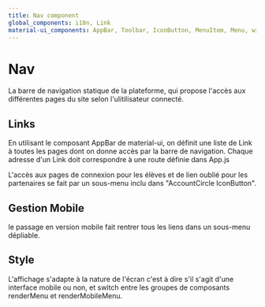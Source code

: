 ```yaml
---
title: Nav component
global_components: i18n, Link
material-ui_components: AppBar, Toolbar, IconButton, MenuItem, Menu, withStyles, AccountCircle, MoreIcon, Button
---
```


# Nav

La barre de navigation statique de la plateforme, qui propose l'accès aux différentes pages du site selon l'ulitilisateur connecté.

## Links

En utilisant le composant AppBar de material-ui, on définit une liste de Link à toutes les pages dont on donne accès par la barre de navigation. Chaque adresse d'un Link doit correspondre à une route définie dans App.js

L'accès aux pages de connexion pour les élèves et de lien oublié pour les partenaires se fait par un sous-menu inclu dans "AccountCircle IconButton".

## Gestion Mobile

le passage en version mobile fait rentrer tous les liens dans un sous-menu dépliable. 

## Style

L'affichage s'adapte à la nature de l'écran c'est à dire s'il s'agit d'une interface mobile ou non, et switch entre les groupes de composants renderMenu et renderMobileMenu.
